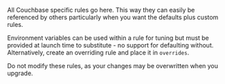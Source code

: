 All Couchbase specific rules go here. This way they can easily be referenced by others particularly when you want the defaults plus custom rules.

Environment variables can be used within a rule for tuning but must be provided at launch time to substitute - no support for defaulting without.
Alternatively, create an overriding rule and place it in `overrides`.

Do not modify these rules, as your changes may be overwritten when you upgrade.
